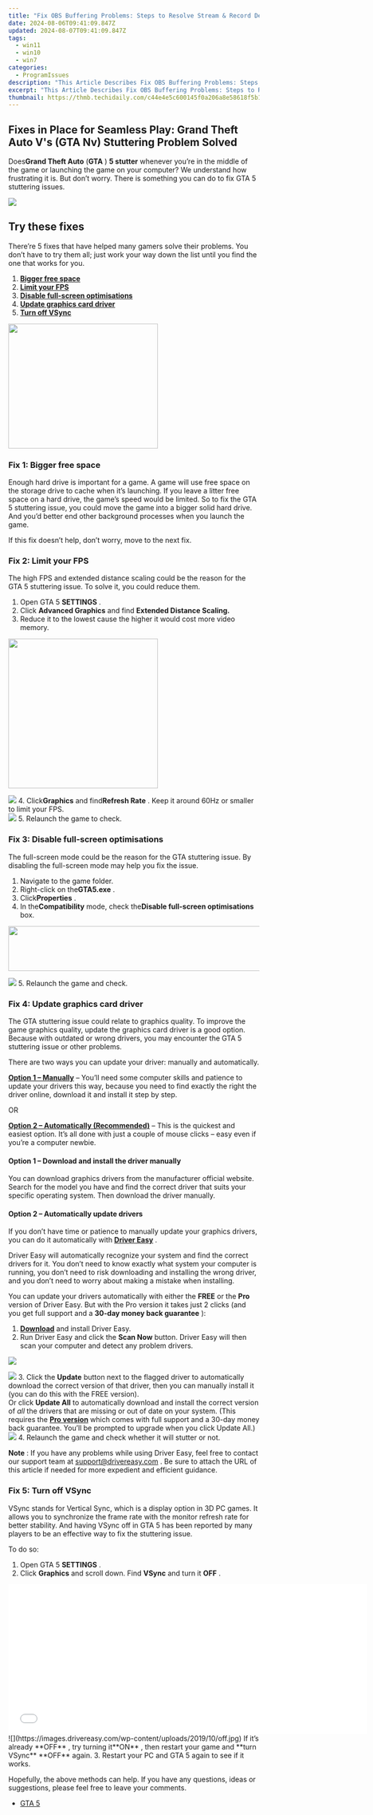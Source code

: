 ```yaml
---
title: "Fix OBS Buffering Problems: Steps to Resolve Stream & Record Delays Efficaciously"
date: 2024-08-06T09:41:09.847Z
updated: 2024-08-07T09:41:09.847Z
tags:
  - win11
  - win10
  - win7
categories:
  - ProgramIssues
description: "This Article Describes Fix OBS Buffering Problems: Steps to Resolve Stream & Record Delays Efficaciously"
excerpt: "This Article Describes Fix OBS Buffering Problems: Steps to Resolve Stream & Record Delays Efficaciously"
thumbnail: https://thmb.techidaily.com/c44e4e5c600145f0a206a8e58618f5b19fc163e0bfe904b409f7e84863affb55.jpg
---
```


## Fixes in Place for Seamless Play: Grand Theft Auto V's (GTA Nv) Stuttering Problem Solved

Does**Grand Theft Auto** (**GTA** ) **5 stutter**  whenever you’re in the middle of the game or launching the game on your computer? We understand how frustrating it is. But don’t worry. There is something you can do to fix GTA 5 stuttering issues.

<!-- affiliate ads begin -->
<a href="https://shop.manycam.com/order/checkout.php?PRODS=17729331&QTY=1&AFFILIATE=108875&CART=1"><img src="https://secure.avangate.com/images/merchant/8230bea7d54bcdf99cdfe85cb07313d5/mcaffbanner600x500.png" border="0"></a>
<!-- affiliate ads end -->
## Try these fixes

 There’re 5 fixes that have helped many gamers solve their problems. You don’t have to try them all; just work your way down the list until you find the one that works for you.

1. [**Bigger free space**](https://tools.techidaily.com/drivereasy/download/)
2. [**Limit your FPS**](https://tools.techidaily.com/drivereasy/download/)
3. [**Disable full-screen optimisations**](https://tools.techidaily.com/drivereasy/download/)
4. [**Update graphics card driver**](https://tools.techidaily.com/drivereasy/download/)
5. [**Turn off VSync**](https://tools.techidaily.com/drivereasy/download/)

<!-- affiliate ads begin -->
<a href="https://printrendy.pxf.io/c/5597632/1453720/17020" target="_top" id="1453720"><img src="//a.impactradius-go.com/display-ad/17020-1453720" border="0" alt="" width="300" height="250"/></a><img height="0" width="0" src="https://imp.pxf.io/i/5597632/1453720/17020" style="position:absolute;visibility:hidden;" border="0" />
<!-- affiliate ads end -->
### Fix 1: Bigger free space

 Enough hard drive is important for a game. A game will use free space on the storage drive to cache when it’s launching. If you leave a litter free space on a hard drive, the game’s speed would be limited. So to fix the GTA 5 stuttering issue, you could move the game into a bigger solid hard drive. And you’d better end other background processes when you launch the game.

 If this fix doesn’t help, don’t worry, move to the next fix.

### Fix 2: Limit your FPS

 The high FPS and extended distance scaling could be the reason for the GTA 5 stuttering issue. To solve it, you could reduce them.

1. Open GTA 5 **SETTINGS** .
2. Click **Advanced Graphics** and find **Extended Distance Scaling.**
3. Reduce it to the lowest cause the higher it would cost more video memory.  
<!-- affiliate ads begin -->
<a href="https://natural-cycles.sjv.io/c/5597632/2072199/17885" target="_top" id="2072199"><img src="//a.impactradius-go.com/display-ad/17885-2072199" border="0" alt="" width="300" height="300"/></a><img height="0" width="0" src="https://imp.pxf.io/i/5597632/2072199/17885" style="position:absolute;visibility:hidden;" border="0" />
<!-- affiliate ads end -->
![](https://images.drivereasy.com/wp-content/uploads/2019/10/close.jpg)
4. Click**Graphics** and find**Refresh Rate** . Keep it around 60Hz or smaller to limit your FPS.  
![](https://images.drivereasy.com/wp-content/uploads/2019/10/refresh.jpg)
5. Relaunch the game to check.

### Fix 3: Disable full-screen optimisations

 The full-screen mode could be the reason for the GTA stuttering issue. By disabling the full-screen mode may help you fix the issue.

1. Navigate to the game folder.
2. Right-click on the**GTA5.exe** .
3. Click**Properties** .
4. In the**Compatibility** mode, check the**Disable full-screen optimisations** box.  
<!-- affiliate ads begin -->
<a href="https://newchic.sjv.io/c/5597632/1659704/14420" target="_top" id="1659704"><img src="//a.impactradius-go.com/display-ad/14420-1659704" border="0" alt="" width="728" height="90"/></a><img height="0" width="0" src="https://imp.pxf.io/i/5597632/1659704/14420" style="position:absolute;visibility:hidden;" border="0" />
<!-- affiliate ads end -->
![](https://images.drivereasy.com/wp-content/uploads/2019/10/full.jpg)
5. Relaunch the game and check.

### Fix 4: Update graphics card driver

 The GTA stuttering issue could relate to graphics quality. To improve the game graphics quality, update the graphics card driver is a good option. Because with outdated or wrong drivers, you may encounter the GTA 5 stuttering issue or other problems.

 There are two ways you can update your driver: manually and automatically.

**[Option 1 – Manually](https://tools.techidaily.com/drivereasy/download/)**  – You’ll need some computer skills and patience to update your drivers this way, because you need to find exactly the right the driver online, download it and install it step by step.

OR

**[Option 2 – Automatically (Recommended)](https://www.drivereasy.com/knowledge/fixed-grand-theft-auto-vgta-5-stuttering/#op2)**  – This is the quickest and easiest option. It’s all done with just a couple of mouse clicks – easy even if you’re a computer newbie.

#### **Option 1 –** **Download and install the driver manually**

 You can download graphics drivers from the manufacturer official website. Search for the model you have and find the correct driver that suits your specific operating system. Then download the driver manually.

#### **Option 2 – Automatically update drivers**

 If you don’t have time or patience to manually update your graphics drivers, you can do it automatically with **[Driver Easy](https://tools.techidaily.com/drivereasy/download/)**  .

 Driver Easy will automatically recognize your system and find the correct drivers for it. You don’t need to know exactly what system your computer is running, you don’t need to risk downloading and installing the wrong driver, and you don’t need to worry about making a mistake when installing.

 You can update your drivers automatically with either the **FREE** or the **Pro** version of Driver Easy. But with the Pro version it takes just 2 clicks (and you get full support and a **30-day money back guarantee** ):

1. **[Download](https://tools.techidaily.com/drivereasy/download/)**  and install Driver Easy.
2. Run Driver Easy and click the **Scan Now** button. Driver Easy will then scan your computer and detect any problem drivers.  
<!-- affiliate ads begin -->
<a href="https://secure.2checkout.com/order/checkout.php?PRODS=2201613&QTY=1&AFFILIATE=108875&CART=1"><img src="https://www.macdvdripperpro.com/images/devices-3.png" border="0"></a>
<!-- affiliate ads end -->
![](https://images.drivereasy.com/wp-content/uploads/2019/08/NVIDIA-18.jpg)
3. Click the **Update**  button next to the flagged driver to automatically download the correct version of that driver, then you can manually install it (you can do this with the FREE version).  
 Or click **Update All** to automatically download and install the correct version of _all_ the drivers that are missing or out of date on your system. (This requires the **[Pro version](https://tools.techidaily.com/drivereasy/download/)**  which comes with full support and a 30-day money back guarantee. You’ll be prompted to upgrade when you click Update All.)  
![](https://images.drivereasy.com/wp-content/uploads/2019/08/NVIDIA-Geoforce.jpg)
4. Relaunch the game and check whether it will stutter or not.

**Note** : If you have any problems while using Driver Easy, feel free to contact our support team at [support@drivereasy.com](https://tools.techidaily.com/drivereasy/download/) .
 Be sure to attach the URL of this article if needed for more expedient and efficient guidance.

### Fix 5: Turn off VSync

 VSync stands for Vertical Sync, which is a display option in 3D PC games. It allows you to synchronize the frame rate with the monitor refresh rate for better stability. And having VSync off in GTA 5 has been reported by many players to be an effective way to fix the stuttering issue.

To do so:

1. Open GTA 5 **SETTINGS** .
2. Click **Graphics** and scroll down. Find **VSync** and turn it **OFF** .  
<!-- affiliate ads begin -->
<iframe id="iframe_672" src="//a.impactradius-go.com/gen-ad-code/5597632/1959812/17834/" width="720" height="300" scrolling="no" frameborder="0" marginheight="0" marginwidth="0"></iframe>
<!-- affiliate ads end -->
![](https://images.drivereasy.com/wp-content/uploads/2019/10/off.jpg)  
 If it’s already **OFF** , try turning it**ON** , then restart your game and **turn VSync** **OFF** again.
3. Restart your PC and GTA 5 again to see if it works.

 Hopefully, the above methods can help. If you have any questions, ideas or suggestions, please feel free to leave your comments.

* [GTA 5](https://tools.techidaily.com/drivereasy/download/)

<ins class="adsbygoogle"
     style="display:block"
     data-ad-format="autorelaxed"
     data-ad-client="ca-pub-7571918770474297"
     data-ad-slot="1223367746"></ins>



<ins class="adsbygoogle"
     style="display:block"
     data-ad-client="ca-pub-7571918770474297"
     data-ad-slot="8358498916"
     data-ad-format="auto"
     data-full-width-responsive="true"></ins>
